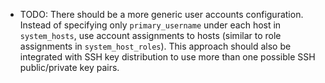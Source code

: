 
* TODO: There should be a more generic user accounts configuration.
  Instead of specifying only `primary_username` under each host in
  `system_hosts`, use account assignments to hosts (similar to
  role assignments in `system_host_roles`).
  This approach should also be integrated with SSH key distribution to
  use more than one possible SSH public/private key pairs.

